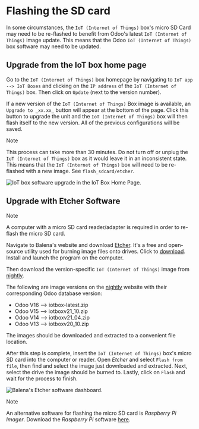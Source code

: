 # Flashing the SD card

In some circumstances, the `IoT (Internet of Things)` box's micro SD
Card may need to be re-flashed to benefit from Odoo's latest `IoT
(Internet of Things)` image update. This means that the Odoo `IoT
(Internet of Things)` box software may need to be updated.

## Upgrade from the IoT box home page

Go to the `IoT (Internet of Things)` box homepage by navigating to `IoT
app -->
IoT Boxes` and clicking on the `IP address` of the `IoT (Internet of
Things)` box. Then click on `Update` (next to the version number).

If a new version of the `IoT (Internet of Things)` Box image is
available, an `Upgrade to _xx.xx_` button will appear at the bottom of
the page. Click this button to upgrade the unit and the `IoT (Internet
of Things)` box will then flash itself to the new version. All of the
previous configurations will be saved.

<div class="note">

<div class="title">

Note

</div>

This process can take more than 30 minutes. Do not turn off or unplug
the `IoT (Internet of
Things)` box as it would leave it in an inconsistent state. This means
that the `IoT
(Internet of Things)` box will need to be re-flashed with a new image.
See `flash_sdcard/etcher`.

</div>

![IoT box software upgrade in the IoT Box Home
Page.](flash_sdcard/flash-upgrade.png)

## Upgrade with Etcher Software

<div class="note">

<div class="title">

Note

</div>

A computer with a micro SD card reader/adapter is required in order to
re-flash the micro SD card.

</div>

Navigate to Balena's website and download
[Etcher](https://www.balena.io/). It's a free and open-source utility
used for burning image files onto drives. Click to
[download](https://www.balena.io/etcher#download-etcher). Install and
launch the program on the computer.

Then download the version-specific `IoT (Internet of Things)` image from
[nightly](http://nightly.odoo.com/master/iotbox/).

The following are image versions on the
[nightly](http://nightly.odoo.com/master/iotbox/) website with their
corresponding Odoo database version:

  - Odoo V16 --\> iotbox-latest.zip
  - Odoo V15 --\> iotboxv21\_10.zip
  - Odoo V14 --\> iotboxv21\_04.zip
  - Odoo V13 --\> iotboxv20\_10.zip

The images should be downloaded and extracted to a convenient file
location.

After this step is complete, insert the `IoT (Internet of Things)` box's
micro SD card into the computer or reader. Open *Etcher* and select
`Flash from file`, then find and select the image just downloaded and
extracted. Next, select the drive the image should be burned to. Lastly,
click on `Flash` and wait for the process to finish.

![Balena's Etcher software dashboard.](flash_sdcard/etcher-app.png)

<div class="note">

<div class="title">

Note

</div>

An alternative software for flashing the micro SD card is *Raspberry Pi
Imager*. Download the *Raspberry Pi* software
[here](https://www.raspberrypi.com/software/).

</div>
